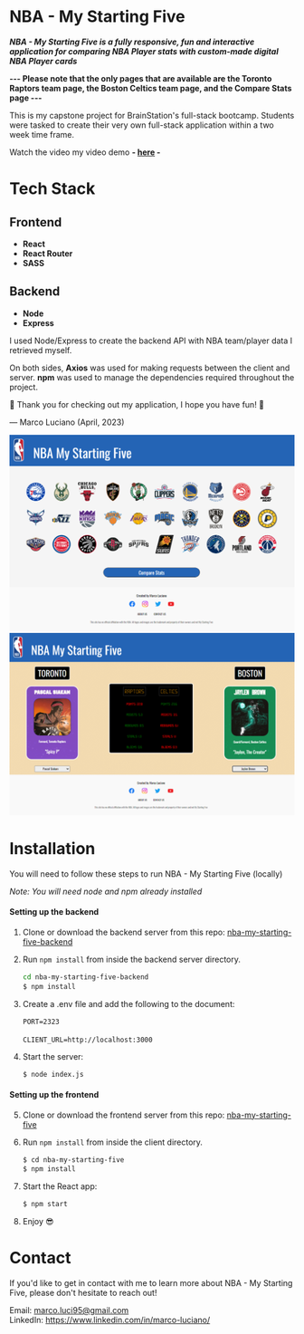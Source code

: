 # NBA - My Starting Five

**_NBA - My Starting Five is a fully responsive, fun and interactive application for comparing NBA Player stats with custom-made digital NBA Player cards_**

**--- Please note that the only pages that are available are the Toronto Raptors team page, the Boston Celtics team page, and the Compare Stats page ---**

This is my capstone project for BrainStation's full-stack bootcamp. Students were tasked to create their very own full-stack application within a two week time frame.

Watch the video my video demo **- <a href="https://youtu.be/k2X_2czoUWc" target="_blank">here</a> -**

# Tech Stack

## Frontend

- **React**
- **React Router**
- **SASS**

## Backend

- **Node**
- **Express**

I used Node/Express to create the backend API with NBA team/player data I retrieved myself.

On both sides, **Axios** was used for making requests between the client and server. **npm** was used to manage the dependencies required throughout the project.

🏀 Thank you for checking out my application, I hope you have fun! 🏀

— Marco Luciano (April, 2023)

![Screenshot of NBA - My Starting Five App](./src/assets/Images/app-screenshot.png)
![Screenshot of NBA - My Starting Five App Compare Page](./src/assets/Images/app-screenshot3.png)

# Installation

You will need to follow these steps to run NBA - My Starting Five (locally)

_*Note: You will need node and npm already installed*_

#### Setting up the backend

1. Clone or download the backend server from this repo: [nba-my-starting-five-backend](https://github.com/Marco-Luc/nba-my-starting-five-backend)

2. Run `npm install` from inside the backend server directory.

   ```bash
   cd nba-my-starting-five-backend
   $ npm install

   ```

3. Create a .env file and add the following to the document:

   ```shell
   PORT=2323

   CLIENT_URL=http://localhost:3000
   ```

4. Start the server:

   ```bash
   $ node index.js
   ```

#### Setting up the frontend

5. Clone or download the frontend server from this repo: [nba-my-starting-five](https://github.com/Marco-Luc/nba-my-starting-five)

6. Run `npm install` from inside the client directory.

   ```bash
   $ cd nba-my-starting-five
   $ npm install

   ```

7. Start the React app:

   ```bash
   $ npm start
   ```

8. Enjoy 😎

# Contact

If you'd like to get in contact with me to learn more about NBA - My Starting Five, please don't hesitate to reach out!

Email: [marco.luci95@gmail.com](mailto:marco.luci95@gmail.com)\
LinkedIn: https://www.linkedin.com/in/marco-luciano/
